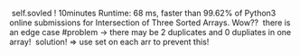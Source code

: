 ​
self.sovled ! 10minutes
Runtime: 68 ms, faster than 99.62% of Python3 online submissions for Intersection of Three Sorted Arrays.
​
Wow??
​
there is an edge case
#problem -> there may be 2 duplicates and 0 dupliates in one array!
​
solution! => use set on each arr to prevent this!